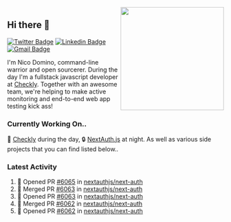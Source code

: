 <img align="right" src="https://user-images.githubusercontent.com/7415984/172472491-91b16eac-fa22-4ecf-92df-d687139fd1f9.gif" width="240" />

## Hi there 👋

[![Twitter Badge](https://img.shields.io/badge/-@ndom91-1ca0f1?style=flat-square&labelColor=1ca0f1&logo=twitter&logoColor=white&link=https://twitter.com/ndom91)](https://twitter.com/ndom91) [![Linkedin Badge](https://img.shields.io/badge/-ndom91-blue?style=flat-square&logo=Linkedin&logoColor=white&link=https://www.linkedin.com/in/ndom91/)](https://www.linkedin.com/in/ndom91/) [![Gmail Badge](https://img.shields.io/badge/-yo@ndo.dev-c14438?style=flat-square&logo=mail.ru&logoColor=white&link=mailto:yo@ndo.dev)](mailto:yo@ndo.dev)

I'm Nico Domino, command-line warrior and open sourcerer. During the day I'm a fullstack javascript developer at [Checkly](https://checklyhq.com). Together with an awesome team, we're helping to make active monitoring and end-to-end web app testing kick ass!

### Currently Working On..

🦝 [Checkly](https://checklyhq.com) during the day, 🔒 [NextAuth.js](https://github.com/nextauthjs/next-auth) at night. As well as various side projects that you can find listed below..

<!--START_SECTION_PROFILE_VIEWS:readme-info-->
<!--END_SECTION_PROFILE_VIEWS:readme-info-->

<!--START_SECTION_DAILY_COMMIT:readme-info-->
<!--END_SECTION_DAILY_COMMIT:readme-info-->

<!--START_SECTION_WEEKLY_COMMIT:readme-info-->
<!--END_SECTION_WEEKLY_COMMIT:readme-info-->

### Latest Activity

<!--START_SECTION:activity-->
1. 💪 Opened PR [#6065](https://github.com/nextauthjs/next-auth/pull/6065) in [nextauthjs/next-auth](https://github.com/nextauthjs/next-auth)
2. 🎉 Merged PR [#6063](https://github.com/nextauthjs/next-auth/pull/6063) in [nextauthjs/next-auth](https://github.com/nextauthjs/next-auth)
3. 💪 Opened PR [#6063](https://github.com/nextauthjs/next-auth/pull/6063) in [nextauthjs/next-auth](https://github.com/nextauthjs/next-auth)
4. 🎉 Merged PR [#6062](https://github.com/nextauthjs/next-auth/pull/6062) in [nextauthjs/next-auth](https://github.com/nextauthjs/next-auth)
5. 💪 Opened PR [#6062](https://github.com/nextauthjs/next-auth/pull/6062) in [nextauthjs/next-auth](https://github.com/nextauthjs/next-auth)
<!--END_SECTION:activity-->

